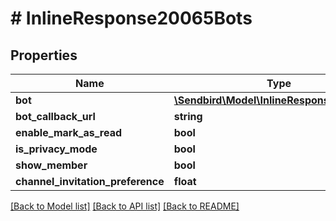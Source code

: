 # # InlineResponse20065Bots

## Properties

Name | Type | Description | Notes
------------ | ------------- | ------------- | -------------
**bot** | [**\Sendbird\Model\InlineResponse20065Bot**](InlineResponse20065Bot.md) |  | [optional]
**bot_callback_url** | **string** |  | [optional]
**enable_mark_as_read** | **bool** |  | [optional]
**is_privacy_mode** | **bool** |  | [optional]
**show_member** | **bool** |  | [optional]
**channel_invitation_preference** | **float** |  | [optional]

[[Back to Model list]](../../README.md#models) [[Back to API list]](../../README.md#endpoints) [[Back to README]](../../README.md)
